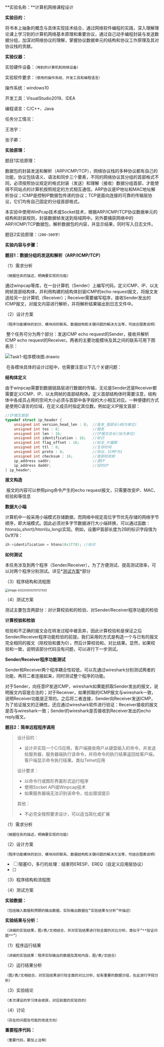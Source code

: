 **实验名称：**计算机网络课程设计

**实验目的：**

​	将书本上抽象的概念与具体实现技术结合，通过网络软件编程的实践，深入理解理论课上学习到的计算机网络基本原理和重要协议，通过自己动手编程封装与发送数据分组，加深对网络协议的理解，掌握协议数据单元的结构和协议工作原理及其对协议栈的贡献。

**实验仪器：**

实验硬件设备：`（用到的计算机和网络设备）`



实验软件要求：`（使用的操作系统、开发工具和编程语言）`

操作系统：windows10

开发工具：VisualStudio2019、IDEA

编程语言：C/C++、Java

任务分工情况：

王浩宇：

张子卿：



**实验原理：**

题目1实验原理：

​	数据包的封装发送和解析（ARP/ICMP/TCP），网络协议栈的多种协议都有自己的功能，协议包括语义、语法和同步三个要素，不同的网络协议其分组的首部格式不同，必须按照协议规定的格式封装（发送）和理解（接收）数据分组首部，才能使得不同站点的计算机按照规定的方式相互通信。ARP协议是IP地址和MAC地址解析协议；ICMP是控制IP数据包传递的协议；TCP是面向连接的可靠的传输层协议，它们均有自己固定的分组首部格式。

​	本实验中使用WinPcap技术或Socket技术，根据ARP/ICMP/TCP协议数据单元的结构和封装规则，封装数据帧发送到局域网中。另外要捕获网络中的ARP/ICMP/TCP数据包，解析数据包的内容，并显示结果，同时写入日志文件。  

题目2实验原理：`（200~300字）`



**实验内容与步骤：**

**题目1：数据分组的发送和解析（ARP/ICMP/TCP）**

（1）需求分析

`（根据任务的描述，明确要实现的功能）`

​	通过winpcap等库，在一台计算机（Sender）上编写代码，定义ICMP、IP、以太网帧首部结构体，并利用构建的结构体封装ICMP的echo request报文，将报文发送给另一台计算机（Receiver）；Receiver需要编写程序，接收Sender发出的ICMP报文，对报文内容进行解析，并将解析结果输出到日志文件中。

（2）设计方案

`（程序功能模块的划分、模块间的联系、数据结构和关键问题的解决方法等，可结合图表说明）`

​	整个任务可分为两个部分：发送ICMP echo request的Sender，接收并解析ICMP echo request的Receiver。两者的主要功能模块及其之间的联系可用下图表示：

![Task1-程序模块图.drawio](img/Task1-程序模块图.drawio.png)

​	在各模块具体的设计过程中，也需要注意以下几个关键问题：

**结构体定义**

​	由于winpcap需要到数据链路层进行数据的传输，无论是Sender还是Receiver都需要定义ICMP、IP、以太网帧的首部结构体。定义首部结构体时需要注意，结构体中各成员占用的空间大小必须与首部中各字段的大小相互对应。一种便捷的方式是使用C语言的位域，在定义成员时指定其位数。例如定义IP报文首部：

```C++
//IP报文首部
typedef struct ip_header {
	unsigned int version_head_len : 8;	//版本_首部长(4B为单位)
	unsigned int tos : 8;				//服务
	unsigned int len : 16;				//IP报文总长(1B为单位)
	unsigned int identification : 16;	//标识
	unsigned int flag_offset : 16;		//标志_片偏移
	unsigned int ttl : 8;				//生存时间
	unsigned int proto : 8;				//协议，ICMP为1
	unsigned int checksum : 16;			//首部校验和
	ip_address saddr;					//源IP
	ip_address daddr;					//目的IP
} ip_header;
```

**报文构造**

​	报文的内容可以参照ping命令产生的echo request报文，只需要改变IP、MAC、校验和等信息

**数据大小端**

​	  计算机中一般采用小端模式存储数据，而网络中规定高位字节优先存储的网络字节顺序，即大端模式。因此必须对多字节数据进行大小端转换，可以通过函数：htons(u_short)/htonl(u_long)实现。例如，设置IP首部长度为2B的标识字段值为0x1f78：

```c++
ih->identification = htons(0x1f78);	//标识
```

**如何测试**

​	本任务涉及到两个程序（Sender/Receiver），为了方便测试、提高测试效率，可以对两个程序分别测试。详见*<u>测试方案</u>*部分

（3）程序结构和流程图



<img src="img/image-20220303215727333.png" alt="image-20220303215727333" style="zoom: 67%;" />

（4）测试方案

​	测试主要包含两部分：对计算校验和的检验、对Sender/Receiver程序功能的检验

**计算校验和检验**

​	校验和不正确的报文会在转发过程中被丢弃，因此计算校验和是保证之后Sender/Receiver程序功能检验的前提。我们采用的方式是构造一个与已有的报文完全相同的报文（除校验和置为0），然后计算校验和，对比结果。显然，如果校验和一致，说明该部分代码没有问题，可以进行下一步测试。

**Sender/Receiver程序功能测试**

​	Sender和Receiver两个程序耦合性较低，可以先通过wireshark分别测试两者的功能，再将二者连接起来，同时测试整个程序的功能。

​	对于Sender，向任意IP发送ICMP，wireshark如果能抓取Sender发出的报文，说明报文内容是合法的；对于Receiver，如果抓取的ICMP报文与wireshark一致，说明Receiver功能是正常的。之后将二者连接，Sender向Receiver发送ICMP，为了验证报文的正确性，还应通过wireshark软件进行验证：Receiver接收的报文是否与wireshark一致；Sender的wireshark是否接收到Receiver发出的echo reply报文。

**题目2：简单远程程序调用**

> 设计目的：
>
> - 设计并实现一个C/S应用，客户端接收用户从键盘输入的命令，并发送给服务器，服务器端执行该命令，并将命令的执行结果返回给客户端，客户端显示命令执行结果。类似Telnet应用
>
> 设计要求：
>
> - 以命令行或图形界面形式运行程序
> - 使用Socket API或Winpcap技术
> - 如果服务器端无法识别该命令，给出错误提示
>
> 其他：
>
> - 不必完全按照要求设计，可以适当简化或扩展

（1）需求分析

`（根据任务的描述，明确要实现的功能）`



（2）设计方案

`（程序功能模块的划分、模块间的联系、数据结构和关键问题的解决方法等，可结合图表说明）`

- [ ] 阻塞IO，多行的处理：结束符ERESP、EREQ（自定义应用层协议）
- [ ] 

（3）程序结构和流程图



（4）测试方案



**实验数据：**

`（包括输入数据和预期的输出数据，实际输出数据在“实验结果与分析”中描述）`



**实验结果与分析：**

`（详细的实验结果，图/表/文相结合，并对实验结果进行较全面的对比分析，类似于“**验证问题**”）` 

 

（1）程序运行结果

`（详细的实验结果：程序实际输出的数据及其他内容，图/表/文结合）`



（2）运行结果分析

`（图/表/文相结合，对实验结果进行较全面的对比分析，如有重要的数据分组，在此进行字段分析）`



（3）实验结论

`（本次课设的学习体会收获，对应前面的实验目的）`



（4）讨论

`（存在的问题及可能的改进方向）` 



**重要程序代码：**

`（重要代码，要加上注释）` 



 